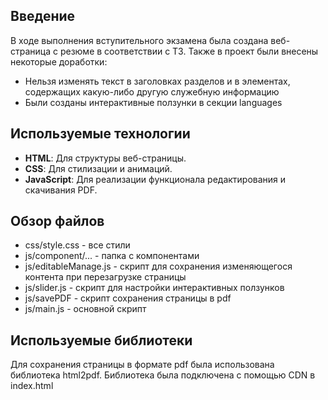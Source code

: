 ## Введение 
В ходе выполнения вступительного экзамена была создана веб-страница с резюме в соответствии с ТЗ. 
Также в проект были внесены некоторые доработки: 
- Нельзя изменять текст в заголовках разделов и в элементах, содержащих какую-либо другую служебную информацию
- Были созданы интерактивные ползунки в секции languages

## Используемые технологии

- **HTML**: Для структуры веб-страницы.
- **CSS**: Для стилизации и анимаций.
- **JavaScript**: Для реализации функционала редактирования и скачивания PDF.

## Обзор файлов
- css/style.css - все стили
- js/component/... - папка с компонентами
- js/editableManage.js - скрипт для сохранения изменяющегося контента при перезагрузке страницы
- js/slider.js - скрипт для настройки интерактивных ползунков 
- js/savePDF - скрипт сохранения страницы в pdf
- js/main.js - основной скрипт

## Используемые библиотеки
Для сохранения страницы в формате pdf была использована библиотека html2pdf. 
Библиотека была подключена с помощью CDN в index.html